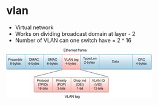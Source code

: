 # vlan

- Virtual network
- Works on dividing broadcast domain at layer - 2 
- Number of VLAN can one switch have = 2 ^ 16

![OID_STRUCTURE](Images/vlan.jpeg)
